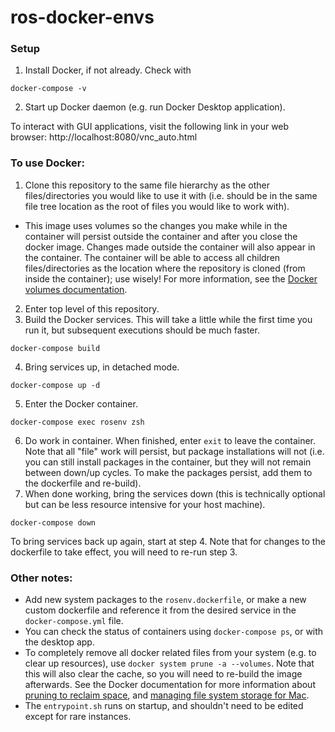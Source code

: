 # ros-docker-envs

### Setup
1. Install Docker, if not already. Check with 
```
docker-compose -v
```
2. Start up Docker daemon (e.g. run Docker Desktop application).

To interact with GUI applications, visit the following link in your web browser: http://localhost:8080/vnc_auto.html

### To use Docker:
1. Clone this repository to the same file hierarchy as the other files/directories you would like to use it with (i.e. should be in the same file tree location as the root of files you would like to work with).
- This image uses volumes so the changes you make while in the container will persist outside the container and after you close the docker image. Changes made outside the container will also appear in the container. The container will be able to access all children files/directories as the location where the repository is cloned (from inside the container); use wisely! For more information, see the [Docker volumes documentation](https://docs.docker.com/storage/volumes/).
2. Enter top level of this repository.
3. Build the Docker services. This will take a little while the first time you run it, but subsequent executions should be much faster. 
```
docker-compose build
```
4. Bring services up, in detached mode.
```
docker-compose up -d
```
5. Enter the Docker container.
```
docker-compose exec rosenv zsh
```
6. Do work in container. When finished, enter `exit` to leave the container. Note that all "file" work will persist, but package installations will not (i.e. you can still install packages in the container, but they will not remain between down/up cycles. To make the packages persist, add them to the dockerfile and re-build).
7. When done working, bring the services down (this is technically optional but can be less resource intensive for your host machine).
```
docker-compose down
```

To bring services back up again, start at step 4. Note that for changes to the dockerfile to take effect, you will need to re-run step 3.

### Other notes:
- Add new system packages to the `rosenv.dockerfile`, or make a new custom dockerfile and reference it from the desired service in the `docker-compose.yml` file.
- You can check the status of containers using `docker-compose ps`, or with the desktop app.
- To completely remove all docker related files from your system (e.g. to clear up resources), use `docker system prune -a --volumes`. Note that this will also clear the cache, so you will need to re-build the image afterwards. See the Docker documentation for more information about [pruning to reclaim space](https://docs.docker.com/config/pruning/), and [managing file system storage for Mac](https://docs.docker.com/desktop/mac/space/).
- The `entrypoint.sh` runs on startup, and shouldn't need to be edited except for rare instances.
